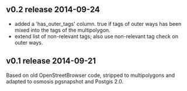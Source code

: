 v0.2    release 2014-09-24
--------------------------
* added a 'has_outer_tags' column. true if tags of outer ways has been mixed into the tags of the multipolygon.
* extend list of non-relevant tags; also use non-relevant tag check on outer ways.

v0.1    release 2014-09-21
--------------------------
Based on old OpenStreetBrowser code, stripped to multipolygons and adapted to osmosis pgsnapshot and Postgis 2.0.
